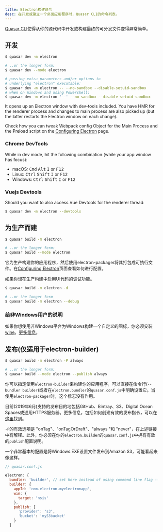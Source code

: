 ```yaml
---
title: Electron构建命令
desc: 在开发或建立一个桌面应用程序时，Quasar CLI的命令列表。
---
```

[Quasar CLI](/start/quasar-cli)使得从你的源代码中开发或构建最终的可分发文件变得异常简单。

## 开发
```bash
$ quasar dev -m electron

# ..or the longer form:
$ quasar dev --mode electron

# passing extra parameters and/or options to
# underlying "electron" executable:
$ quasar dev -m electron -- --no-sandbox --disable-setuid-sandbox
# when on Windows and using Powershell:
$ quasar dev -m electron '--' --no-sandbox --disable-setuid-sandbox
```

It opens up an Electron window with dev-tools included. You have HMR for the renderer process and changes to main process are also picked up (but the latter restarts the Electron window on each change).

Check how you can tweak Webpack config Object for the Main Process and the Preload script on the [Configuring Electron](/quasar-cli/developing-electron-apps/configuring-electron) page.

### Chrome DevTools
While in dev mode, hit the following combination (while your app window has focus):
- macOS: <kbd>Cmd</kbd> <kbd>Alt</kbd> <kbd>I</kbd> or <kbd>F12</kbd>
- Linux: <kbd>Ctrl</kbd> <kbd>Shift</kbd> <kbd>I</kbd> or <kbd>F12</kbd>
- Windows: <kbd>Ctrl</kbd> <kbd>Shift</kbd> <kbd>I</kbd> or <kbd>F12</kbd>

### Vuejs Devtools
Should you want to also access Vue Devtools for the renderer thread:

```bash
$ quasar dev -m electron --devtools
```

## 为生产而建
```bash
$ quasar build -m electron

# ..or the longer form:
$ quasar build --mode electron
```

它为生产构建你的应用程序，然后使用electron-packager将其打包成可执行文件。在[Configuring Electron](/quasar-cli/developing-electron-apps/configuring-electron)页面查看如何进行配置。

如果你想在生产构建中启用UI代码的调试功能。

```bash
$ quasar build -m electron -d

# ..or the longer form
$ quasar build -m electron --debug
```

### 给非Windows用户的说明
如果你想使用非Windows平台为Windows构建一个自定义的图标，你必须安装[wine](https://www.winehq.org/)。[更多信息](https://github.com/electron-userland/electron-packager#building-windows-apps-from-non-windows-platforms)。

## 发布(仅适用于electron-builder)
```bash
$ quasar build -m electron -P always

# ..or the longer form:
$ quasar build --mode electron --publish always
```

你可以指定使用`electron-builder`来构建你的应用程序，可以直接在命令行(`--bundler builder`)或者在`electron.bundler`的`quasar.conf.js`中明确设置它。当使用`electron-packager`时，这个标志没有作用。

目前(2019年6月)支持的发布目的地包括GitHub、Bintray、S3、Digital Ocean Spaces或通用HTTPS服务器。更多信息，包括如何创建有效的发布指令，可以在[这里](https://www.electron.build/configuration/publish)找到。

`-P`的有效选项是 "onTag"、"onTagOrDraft"、"always "和 "never"，在上述链接中有解释。此外，你必须在你的`electron.builder`的`quasar.conf.js`中拥有有效的`publish`配置说明。

一个非常基本的配置是将Windows EXE设置文件发布到Amazon S3，可能看起来像这样。

```js
// quasar.conf.js

electron: {
  bundler: 'builder', // set here instead of using command line flag --bundler
  builder: {
    appId: 'com.electron.myelectronapp',
    win: {
      target: 'nsis'
    },
    publish: {
      'provider': 's3',
      'bucket': 'myS3bucket'
    }
  }
```
